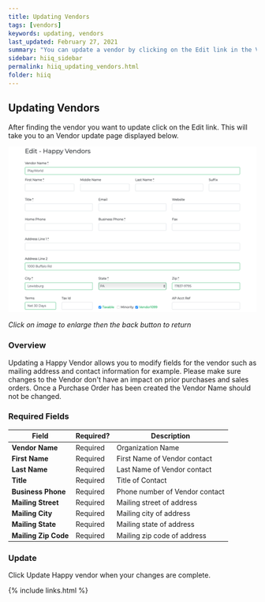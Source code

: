 ```yaml
---
title: Updating Vendors
tags: [vendors]
keywords: updating, vendors
last_updated: February 27, 2021
summary: "You can update a vendor by clicking on the Edit link in the Vendor Search Results"
sidebar: hiiq_sidebar
permalink: hiiq_updating_vendors.html
folder: hiiq
---
```


## Updating Vendors
After finding the vendor you want to update click on the Edit link. This will take you to an Vendor update page displayed below.

<a rel="noopener" href="images/vendor_update_screen.png"><img src="images/vendor_update_screen.png" class="img-responsive img-hover"></a>

*Click on image to enlarge then the back button to return*

### Overview

Updating a Happy Vendor allows you to modify fields for the vendor such as mailing address and contact information for example. Please make sure changes to the Vendor don't have an impact on prior purchases and sales orders. Once a Purchase Order has been created the Vendor Name should not be changed.


### Required Fields

| Field | Required? | Description |
|-------------|-------------|-------------|
| **Vendor Name** | Required | Organization Name |
| **First Name** | Required | First Name of Vendor contact |
| **Last Name** | Required | Last Name of Vendor contact | 
| **Title** | Required |  Title of Contact |
| **Business Phone**| Required | Phone number of Vendor contact |
| **Mailing Street** | Required | Mailing street of address |
| **Mailing City** | Required | Mailing city  of address |
| **Mailing State** | Required | Mailing state of address |
| **Mailing Zip Code** | Required |Mailing zip code of address |



### Update

Click Update Happy vendor when your changes are complete.

{% include links.html %}
